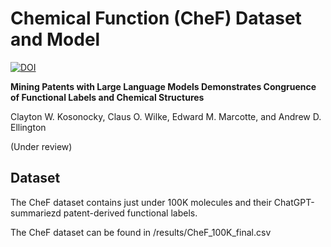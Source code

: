 # Chemical Function (CheF) Dataset and Model

[![DOI](https://zenodo.org/badge/656230513.svg)](https://zenodo.org/badge/latestdoi/656230513)

**Mining Patents with Large Language Models Demonstrates Congruence of Functional Labels and Chemical Structures**

Clayton W. Kosonocky, Claus O. Wilke, Edward M. Marcotte, and Andrew D. Ellington

(Under review)


## Dataset

The CheF dataset contains just under 100K molecules and their ChatGPT-summariezd patent-derived functional labels.

The CheF dataset can be found in /results/CheF_100K_final.csv
